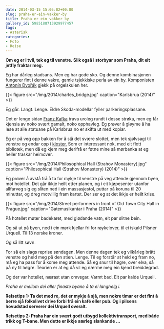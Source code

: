 ```yaml
---
date: 2014-03-15 15:05:02+00:00
slug: praha-er-ein-vakker-by
title: Praha er ein vakker by
gallery_id: 5985188713929977457
tags: 
- Asterisk
categories:
- Foto
- Reise
---
```


**Om eg er i tvil, tek eg til venstre. Slik også i storbyar som Praha, dit eit jetfly fraktar meg.**


Eg har dårleg stadsans. Men eg har gode sko. Og denne kombinasjonen fungerer fint i denne vakre, gamle tsjekkiske perla av ein by. Komponisten [Antonín Dvořák](http://en.wikipedia.org/wiki/Anton%C3%ADn_Dvo%C5%99%C3%A1k) gjekk på orgelskulen her. 

<!--more-->


{{< figure src="/img/2014/charles_bridge.jpg" caption="Karlsbrua (2014)" >}}


Eg går. Langt. Lenge. Eldre Skoda-modellar fyller parkeringsplassane. 

Det er lenge sidan [Franz Kafka](http://en.wikipedia.org/wiki/Franz_Kafka) trava uroleg rundt i desse strøka, men eg får kjensla av noko svært gamalt, noko opphavleg. Eg prøver å gløyme å ha lese at alle statuane på Karlsbrua no er skifta ut med kopiar.

Eg er på veg opp bakken for å sjå det svære slottet, men tek sjølvsagt til venstre og endar opp i [kloster.](https://en.wikipedia.org/wiki/Strahov_Monastery) Som er interessant nok, med eit flott bibliotek, men då eg kjem meg derifrå er føtne mine så mørbanka at eg heller traskar heimover.

{{< figure src="/img/2014/Philosophical Hall (Strahov Monastery).jpg" caption="Philosophical Hall (Strahov Monastery) (2014)" >}}

Eg prøver å avstå frå å ta for mykje til venstre på veg attende gjennom byen, mot hotellet. Det går ikkje heilt etter planen, og i eit kjøpesenter utanfor allfarveg sig eg sliten ned i ein massasjestol, puttar på koruna til 20 minuttar, og dreg motvillig fram kartet. Der ser eg at det ikkje er heilt krise.

{{< figure src="/img/2014/Street performers in front of Old Town City Hall in Prague.jpg" caption="Gatemusikantar i Praha (2014)" >}}


På hotellet møter badekaret, med glødande vatn, eit par slitne bein.

Og så ut på byen, ned i ein mørk kjellar fri for røykelover, til ei iskald Pilsner Urquell. Til 13 norske kroner.

Og så litt søvn.

For så ein slags reprise søndagen. Men denne dagen tek eg vilkårleg brått venstre og held meg på den stien. Lenge. Til eg forstår at held eg fram no, må eg ha pass for å kome meg attende. Så eg snur til høgre, over elva, så på ny til høgre. Teorien er at eg då vil eg nærme meg ein kjend breiddegrad.

Og der var hotellet, nærast utan omvegar. Varmt bad. Eit par kalde Urquell.

_Praha er mellom dei aller finaste byane å ta ei langhelg i._

**Reisetips 1: Ta det med ro, det er mykje å sjå, men nokre timar er det fint å berre sjå folkelivet drive forbi frå ein kafé eller pub. Og i pilsens hovudstad serverer dei Urquell overalt.**

**Reisetips 2: Praha har ein svært godt utbygd kollektivtransport, med både trikk og T-bane. Men dette er ikkje særleg slankande ...**
